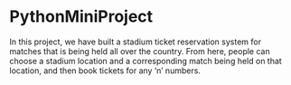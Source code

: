 # PythonMiniProject

In this project, we have built a stadium ticket reservation system for matches that is being held all over the country.
From here, people can choose a stadium location and a corresponding match being held on that location, and then book tickets for any ‘n’ numbers.
